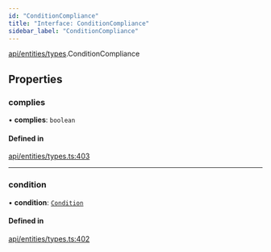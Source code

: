 ```yaml
---
id: "ConditionCompliance"
title: "Interface: ConditionCompliance"
sidebar_label: "ConditionCompliance"
---
```


[api/entities/types](../../../../../modules/API/Entities/Types/Types.md).ConditionCompliance

## Properties

### complies

• **complies**: `boolean`

#### Defined in

[api/entities/types.ts:403](https://github.com/PolymeshAssociation/polymesh-sdk/blob/654b99c8d/src/api/entities/types.ts#L403)

___

### condition

• **condition**: [`Condition`](../../../../../modules/API/Entities/Types/Types.md#condition)

#### Defined in

[api/entities/types.ts:402](https://github.com/PolymeshAssociation/polymesh-sdk/blob/654b99c8d/src/api/entities/types.ts#L402)
